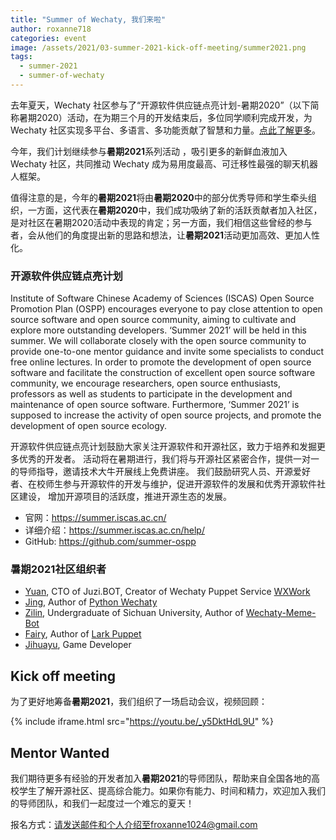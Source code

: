 ```yaml
---
title: "Summer of Wechaty, 我们来啦"
author: roxanne718
categories: event
image: /assets/2021/03-summer-2021-kick-off-meeting/summer2021.png
tags:
  - summer-2021
  - summer-of-wechaty
---
```


去年夏天，Wechaty 社区参与了“开源软件供应链点亮计划-暑期2020”（以下简称暑期2020）活动，在为期三个月的开发结束后，多位同学顺利完成开发，为 Wechaty 社区实现多平台、多语言、多功能贡献了智慧和力量。[点此了解更多](https://wechaty.js.org/2020/12/31/summer-2020-student-developers/)。

今年，我们计划继续参与**暑期2021**系列活动 ，吸引更多的新鲜血液加入 Wechaty 社区，共同推动 Wechaty 成为易用度最高、可迁移性最强的聊天机器人框架。

值得注意的是，今年的**暑期2021**将由**暑期2020**中的部分优秀导师和学生牵头组织，一方面，这代表在**暑期2020**中，我们成功吸纳了新的活跃贡献者加入社区，是对社区在暑期2020活动中表现的肯定；另一方面，我们相信这些曾经的参与者，会从他们的角度提出新的思路和想法，让**暑期2021**活动更加高效、更加人性化。

### 开源软件供应链点亮计划

Institute of Software Chinese Academy of Sciences (ISCAS) Open Source Promotion Plan (OSPP) encourages everyone to pay close attention to open source software and open source community, aiming to cultivate and explore more outstanding developers. ‘Summer 2021’ will be held in this summer. We will collaborate closely with the open source community to provide one-to-one mentor guidance and invite some specialists to conduct free online lectures. In order to promote the development of open source software and facilitate the construction of excellent open source software community, we encourage researchers, open source enthusiasts, professors as well as students to participate in the development and maintenance of open source software. Furthermore, ‘Summer 2021’ is supposed to increase the activity of open source projects, and promote the development of open source ecology.

开源软件供应链点亮计划鼓励大家关注开源软件和开源社区，致力于培养和发掘更多优秀的开发者。
活动将在暑期进行，我们将与开源社区紧密合作，提供一对一的导师指导，邀请技术大牛开展线上免费讲座。
我们鼓励研究人员、开源爱好者、在校师生参与开源软件的开发与维护，促进开源软件的发展和优秀开源软件社区建设，
增加开源项目的活跃度，推进开源生态的发展。

- 官网：<https://summer.iscas.ac.cn/>
- 详细介绍：<https://summer.iscas.ac.cn/help/>
- GitHub: <https://github.com/summer-ospp>

### 暑期2021社区组织者

- [Yuan](https://wechaty.js.org/contributors/windmemory), CTO of Juzi.BOT, Creator of Wechaty Puppet Service [WXWork](https://wechaty.js.org/docs/puppet-services/wxwork)
- [Jing](https://wechaty.js.org/contributors/wj-mcat), Author of [Python Wechaty](https://github.com/wechaty/python-wechaty)
- [Zilin](https://wechaty.js.org/contributors/godkillerxiao), Undergraduate of Sichuan University, Author of [Wechaty-Meme-Bot](https://github.com/MrZilinXiao/python-wechaty-meme-bot)
- [Fairy](https://github.com/Roxanne718), Author of [Lark Puppet](https://github.com/wechaty/wechaty-puppet-lark)
- [Jihuayu](https://github.com/jihuayu), Game Developer

## Kick off meeting

为了更好地筹备**暑期2021**，我们组织了一场启动会议，视频回顾：

{% include iframe.html src="https://youtu.be/_y5DktHdL9U" %}

## Mentor Wanted

我们期待更多有经验的开发者加入**暑期2021**的导师团队，帮助来自全国各地的高校学生了解开源社区、提高综合能力。如果你有能力、时间和精力，欢迎加入我们的导师团队，和我们一起度过一个难忘的夏天！

报名方式：请发送邮件和个人介绍至froxanne1024@gmail.com
